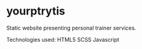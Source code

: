 # yourptrytis

Static website presenting personal trainer services.

Technologies used:
HTML5 SCSS Javascript
